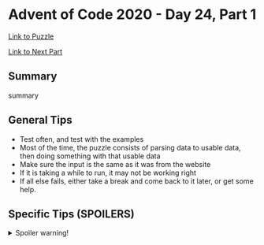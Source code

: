 # Advent of Code 2020 - Day 24, Part 1

[Link to Puzzle](https://adventofcode.com/2020/day/24)

[Link to Next Part](https://github.com/CodingAP/unofficial-aoc-syllabus/blob/main/years/2020/day24/part2.md)

## Summary
summary

## General Tips
- Test often, and test with the examples
- Most of the time, the puzzle consists of parsing data to usable data, then doing something with that usable data
- Make sure the input is the same as it was from the website
- If it is taking a while to run, it may not be working right
- If all else fails, either take a break and come back to it later, or get some help.

## Specific Tips (SPOILERS)
<details> <summary>Spoiler warning!</summary>

specific tips

</details>